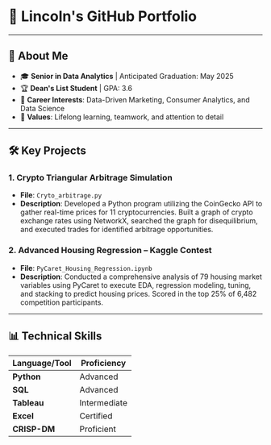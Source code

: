 # 🌟 Lincoln's GitHub Portfolio  

---  

## 📌 About Me  

- 🎓 **Senior in Data Analytics** | Anticipated Graduation: May 2025  
- 🏆 **Dean's List Student** | GPA: 3.6  
- 💼 **Career Interests**: Data-Driven Marketing, Consumer Analytics, and Data Science
- 🌟 **Values**: Lifelong learning, teamwork, and attention to detail  

---  

## 🛠️ Key Projects  

### 1. **Crypto Triangular Arbitrage Simulation**  
   - **File**: `Cryto_arbitrage.py`  
   - **Description**: Developed a Python program utilizing the CoinGecko API to gather real-time prices for 11 cryptocurrencies. Built a graph of crypto exchange rates using NetworkX, searched the graph for disequilibrium, and executed trades for identified arbitrage opportunities.  

### 2. **Advanced Housing Regression – Kaggle Contest**  
   - **File**: `PyCaret_Housing_Regression.ipynb`  
   - **Description**: Conducted a comprehensive analysis of 79 housing market variables using PyCaret to execute EDA, regression modeling, tuning, and stacking to predict housing prices. Scored in the top 25% of 6,482 competition participants.  

---  

## 📊 Technical Skills  

| Language/Tool    | Proficiency  |  
|-------------------|--------------|  
| **Python**       | Advanced     |  
| **SQL**          | Advanced     |  
| **Tableau**      | Intermediate |  
| **Excel**        | Certified    |  
| **CRISP-DM**     | Proficient   |    
